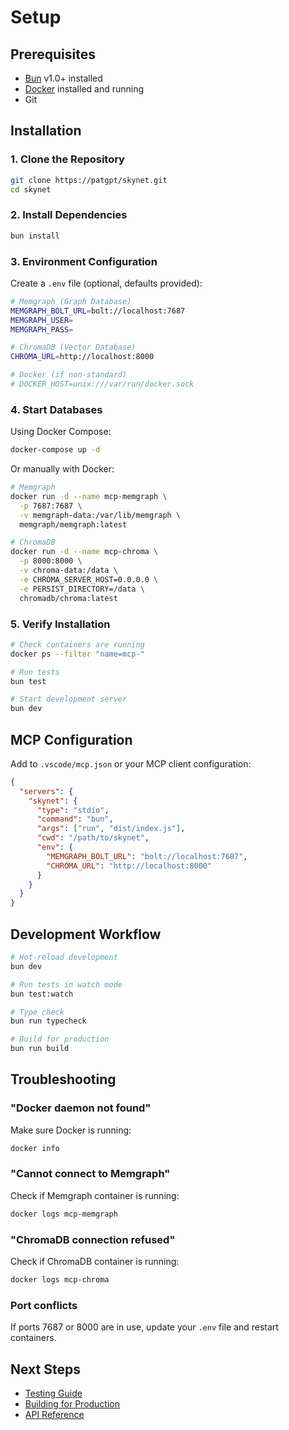 # Setup

## Prerequisites

- [Bun](https://bun.sh) v1.0+ installed
- [Docker](https://docker.com) installed and running
- Git

## Installation

### 1. Clone the Repository

```bash
git clone https://patgpt/skynet.git
cd skynet
```

### 2. Install Dependencies

```bash
bun install
```

### 3. Environment Configuration

Create a `.env` file (optional, defaults provided):

```bash
# Memgraph (Graph Database)
MEMGRAPH_BOLT_URL=bolt://localhost:7687
MEMGRAPH_USER=
MEMGRAPH_PASS=

# ChromaDB (Vector Database)
CHROMA_URL=http://localhost:8000

# Docker (if non-standard)
# DOCKER_HOST=unix:///var/run/docker.sock
```

### 4. Start Databases

Using Docker Compose:
```bash
docker-compose up -d
```

Or manually with Docker:
```bash
# Memgraph
docker run -d --name mcp-memgraph \
  -p 7687:7687 \
  -v memgraph-data:/var/lib/memgraph \
  memgraph/memgraph:latest

# ChromaDB
docker run -d --name mcp-chroma \
  -p 8000:8000 \
  -v chroma-data:/data \
  -e CHROMA_SERVER_HOST=0.0.0.0 \
  -e PERSIST_DIRECTORY=/data \
  chromadb/chroma:latest
```

### 5. Verify Installation

```bash
# Check containers are running
docker ps --filter "name=mcp-"

# Run tests
bun test

# Start development server
bun dev
```

## MCP Configuration

Add to `.vscode/mcp.json` or your MCP client configuration:

```json
{
  "servers": {
    "skynet": {
      "type": "stdio",
      "command": "bun",
      "args": ["run", "dist/index.js"],
      "cwd": "/path/to/skynet",
      "env": {
        "MEMGRAPH_BOLT_URL": "bolt://localhost:7687",
        "CHROMA_URL": "http://localhost:8000"
      }
    }
  }
}
```

## Development Workflow

```bash
# Hot-reload development
bun dev

# Run tests in watch mode
bun test:watch

# Type check
bun run typecheck

# Build for production
bun run build
```

## Troubleshooting

### "Docker daemon not found"
Make sure Docker is running:
```bash
docker info
```

### "Cannot connect to Memgraph"
Check if Memgraph container is running:
```bash
docker logs mcp-memgraph
```

### "ChromaDB connection refused"
Check if ChromaDB container is running:
```bash
docker logs mcp-chroma
```

### Port conflicts
If ports 7687 or 8000 are in use, update your `.env` file and restart containers.

## Next Steps

- [Testing Guide](/guide/testing)
- [Building for Production](/guide/building)
- [API Reference](/api/)
